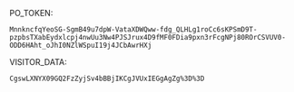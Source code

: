 PO_TOKEN:
```
MnnkncfqYeoSG-SgmB49u7dpW-VataXDWQww-fdg_QLHLg1roCc6sKPSmD9T-pzpbsTXabEydxlcpj4nwUu3Nw4PJSJrux4D9fMF0FDia9pxn3rFcgNPj80ROrCSVUV0-ODD6HAht_oJhI0NZlWSpuI19j4JCbAwrHXj
```
VISITOR_DATA:
```
CgswLXNYX09GQ2FzZyjSv4bBBjIKCgJVUxIEGgAgZg%3D%3D
```
